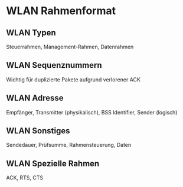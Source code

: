 # WLAN Rahmenformat

## WLAN Typen

Steuerrahmen, Management-Rahmen, Datenrahmen

## WLAN Sequenznummern

Wichtig für duplizierte Pakete aufgrund verlorener ACK

## WLAN Adresse

Empfänger, Transmitter (physikalisch), BSS Identifier, Sender (logisch)

## WLAN Sonstiges

Sendedauer, Prüfsumme, Rahmensteuerung, Daten

## WLAN Spezielle Rahmen

ACK, RTS, CTS